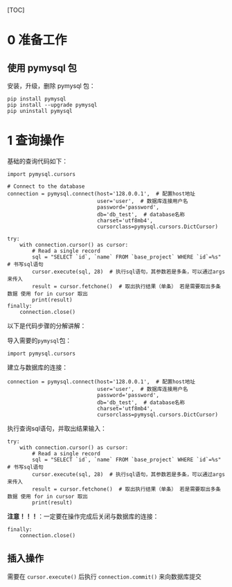 [TOC]

# 0 准备工作

## 使用 pymysql 包

安装，升级，删除  pymysql 包：

```
pip install pymysql
pip install --upgrade pymysql
pip uninstall pymysql
```

# 1 查询操作

基础的查询代码如下：

```
import pymysql.cursors

# Connect to the database
connection = pymysql.connect(host='128.0.0.1',  # 配置host地址 
                             user='user',  # 数据库连接用户名 
                             password='password',
                             db='db_test',  # database名称
                             charset='utf8mb4',
                             cursorclass=pymysql.cursors.DictCursor)

try:
    with connection.cursor() as cursor:
        # Read a single record
        sql = "SELECT `id`, `name` FROM `base_project` WHERE `id`=%s"  # 书写sql语句
        cursor.execute(sql, 28)  # 执行sql语句，其参数若是多条，可以通过args来传入
        result = cursor.fetchone()  # 取出执行结果（单条） 若是需要取出多条数据 使用 for in cursor 取出
        print(result)
finally:
    connection.close()

```

以下是代码步骤的分解讲解：

导入需要的`pymysql`包：

```
import pymysql.cursors
```

建立与数据库的连接：

```
connection = pymysql.connect(host='128.0.0.1',  # 配置host地址 
                             user='user',  # 数据库连接用户名 
                             password='password',
                             db='db_test',  # database名称
                             charset='utf8mb4',
                             cursorclass=pymysql.cursors.DictCursor)
```

执行查询sql语句，并取出结果输入：

```
try:
    with connection.cursor() as cursor:
        # Read a single record
        sql = "SELECT `id`, `name` FROM `base_project` WHERE `id`=%s"  # 书写sql语句
        cursor.execute(sql, 28)  # 执行sql语句，其参数若是多条，可以通过args来传入
        result = cursor.fetchone()  # 取出执行结果（单条） 若是需要取出多条数据 使用 for in cursor 取出
        print(result)
```

**注意！！！**：一定要在操作完成后关闭与数据库的连接：

```
finally:
    connection.close()
```

## 插入操作

需要在 `cursor.execute()` 后执行 `connection.commit()` 来向数据库提交